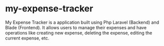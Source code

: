 # my-expense-tracker
My Expense Tracker is a application built using Php Laravel (Backend) and Blade (Frontend). It allows users to manage their expenses and have operations like creating new expense, deleting the expense, editing the current expense, etc.
